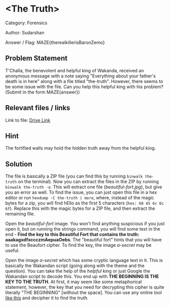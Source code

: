 # \<**The Truth**\>

Category: Forensics

Author: Sudarshan

Answer / Flag: MAZE{therealkillerisBaronZemo}

## Problem Statement

T'Challa, the benevolent and helpful king of Wakanda, received an anonymous message with a note saying "Everything about your father's death is in here" along with a file titled "the-truth". However, there seems to be some issue with the file. Can you help this helpful king with his problem? (Submit in the form MAZE{answer})

## Relevant files / links

Link to file: [Drive Link](https://drive.google.com/file/d/1CPfbebBA5tRrs6xV062ekFpeSf1jqOE3/view?usp=sharing)

## Hint

The fortified walls may hold the hidden truth away from the helpful king.

## Solution

The file is basically a ZIP file (you can find this by running `binwalk the-truth` on the terminal). Now you can extract the files in the ZIP by running `binwalk the-truth -e`. This will extract one file (*beautiful-fort.jpg*), but give you an error as well. To find the issue, you can just open this file in a hex editor or run `hexdump -C the-truth | more`, where, instead of the magic bytes for a zip, you will find hEllo as the first 5 characters (`hex: 68 45 6c 6c 6f`). Replace this with the magic bytes for a ZIP  file, and then extract the remaining file.

Open the *beautiful-fort* image. You won't find anything suspicious if you just open it, but on running the strings command, you will find some text in the end - **Find the key to this Beautiful Fort that contains the truth: aaakagxdfxccczmAepuaOebs**. The "beautiful fort" hints that you will have to use the Beaufort cipher. To find the key, the image *a-secret* may be useful.

Open the image *a-secret* which has some cryptic language text in it. This is basically the Wakandan script (going along with the theme and the question). You can take the help of the *helpful* king or just Google the Wakandan script to decode this. You end up with **THE BEGINNING IS THE KEY TO THE TRUTH**. At first, it may seem like some metaphorical statement, however, the key that you need for decrypting this cipher is quite literally "THE BEGINNING" \[without the space\]. You can use any online tool [like this](https://www.dcode.fr/beaufort-cipher) and decipher it to find the *truth*.




